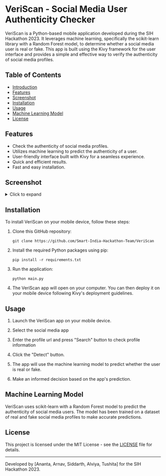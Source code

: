 # VeriScan - Social Media User Authenticity Checker

VeriScan is a Python-based mobile application developed during the SIH Hackathon 2023. It leverages machine learning, specifically the scikit-learn library with a Random Forest model, to determine whether a social media user is real or fake. This app is built using the Kivy framework for the user interface and provides a simple and effective way to verify the authenticity of social media profiles.

## Table of Contents

- [Introduction](#veriscan---social-media-user-authenticity-checker)
- [Features](#features)
- [Screenshot](#screenshot)
- [Installation](#installation)
- [Usage](#usage)
- [Machine Learning Model](#machine-learning-model)
- [License](#license)

## Features

- Check the authenticity of social media profiles.
- Utilizes machine learning to predict the authenticity of a user.
- User-friendly interface built with Kivy for a seamless experience.
- Quick and efficient results.
- Fast and easy installation.

## Screenshot

<details>
  <summary>Click to expand</summary>
  
  <p align="left">
    <img src="media/preview.png" alt="Keyword Mode Screenshot" width="500">
  </p>

</details>

## Installation

To install VeriScan on your mobile device, follow these steps:

1. Clone this GitHub repository:
   ```
   git clone https://github.com/Smart-India-Hackathon-Team/VeriScan

   ```

2. Install the required Python packages using pip:
   ```
   pip install -r requirements.txt
   ```

3. Run the application:
   ```
   python main.py
   ```

4. The VeriScan app will open on your computer. You can then deploy it on your mobile device following Kivy's deployment guidelines.

## Usage

1. Launch the VeriScan app on your mobile device.

2. Select the social media app

3. Enter the profile url and press "Search" button to check profile information

3. Click the "Detect" button.

4. The app will use the machine learning model to predict whether the user is real or fake.

5. Make an informed decision based on the app's prediction.

## Machine Learning Model

VeriScan uses scikit-learn with a Random Forest model to predict the authenticity of social media users. The model has been trained on a dataset of real and fake social media profiles to make accurate predictions.

## License

This project is licensed under the MIT License - see the [LICENSE](LICENSE) file for details.

<hr>

Developed by [Ananta, Arnav, Siddarth, Alviya, Tushita] for the SIH Hackathon 2023.
